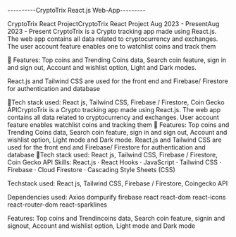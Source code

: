 ----------CryptoTrix React.js Web-App---------


CryptoTrix React ProjectCryptoTrix React Project
Aug 2023 - PresentAug 2023 - Present
CryptoTrix is a Crypto tracking app made using React.js. The web app contains all data related to cryptocurrency and exchanges. The user account feature enables one to watchlist coins and track them

📍 Features: Top coins and Trending Coins data, Search coin feature, sign in and sign out, Account and wishlist option, Light and Dark modes.

React.js and Tailwind CSS are used for the front end and Firebase/ Firestore for authentication and database 

📍Tech stack used: React js, Tailwind CSS, Firebase / Firestore, Coin Gecko APICryptoTrix is a Crypto tracking app made using React.js. The web app contains all data related to cryptocurrency and exchanges. User account feature enables watchlist coins and tracking them 📍 Features: Top coins and Trending Coins data, Search coin feature, sign in and sign out, Account and wishlist option, Light mode and Dark mode. React.js and Tailwind CSS are used for the front end and Firebase/ Firestore for authentication and database 📍Tech stack used: React js, Tailwind CSS, Firebase / Firestore, Coin Gecko API
Skills: React.js · React Hooks · JavaScript · Tailwind CSS · Firebase · Cloud Firestore · Cascading Style Sheets (CSS)

Techstack used: React js, Tailwind CSS, Firebase / Firestore, Coingecko API

Dependencies used: 
    Axios
    dompurify
    firebase
    react
    react-dom
    react-icons
    react-router-dom
    react-sparklines

Features: Top coins and Trendincoins data, Search coin feature, signin and signout, Account and wishlist option, Light mode and Dark mode 
